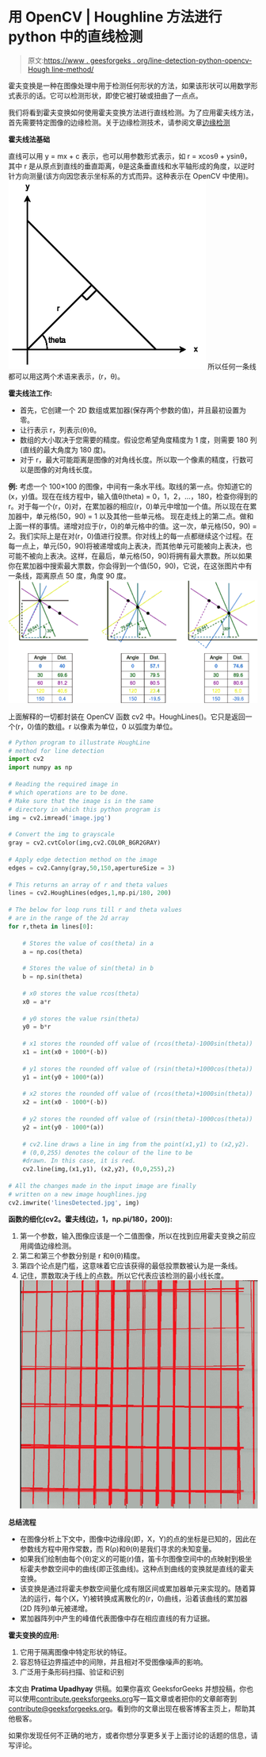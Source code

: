 # 用 OpenCV | Houghline 方法进行 python 中的直线检测

> 原文:[https://www . geesforgeks . org/line-detection-python-opencv-Hough line-method/](https://www.geeksforgeeks.org/line-detection-python-opencv-houghline-method/)

霍夫变换是一种在图像处理中用于检测任何形状的方法，如果该形状可以用数学形式表示的话。它可以检测形状，即使它被打破或扭曲了一点点。

我们将看到霍夫变换如何使用霍夫变换方法进行直线检测。为了应用霍夫线方法，首先需要特定图像的边缘检测。关于边缘检测技术，请参阅文章[边缘检测](http://contribute.geeksforgeeks.org/python-program-to-detect-the-edges-of-an-image-using-opencv-sobel-edge-detection-method/)

**霍夫线法基础**

直线可以用 y = mx + c 表示，也可以用参数形式表示，如 r = xcosθ + ysinθ，其中 r 是从原点到直线的垂直距离，θ是这条垂直线和水平轴形成的角度，以逆时针方向测量(该方向因您表示坐标系的方式而异。这种表示在 OpenCV 中使用)。
[![Houghline Method](img/5de38f48ce575cdcee6bfa656d3d6051.png)](https://media.geeksforgeeks.org/wp-content/uploads/line-detection-1.png) 
所以任何一条线都可以用这两个术语来表示，(r，θ)。

**霍夫线法工作:**

*   首先，它创建一个 2D 数组或累加器(保存两个参数的值)，并且最初设置为零。
*   让行表示 r，列表示(θ)θ。
*   数组的大小取决于您需要的精度。假设您希望角度精度为 1 度，则需要 180 列(直线的最大角度为 180 度)。
*   对于 r，最大可能距离是图像的对角线长度。所以取一个像素的精度，行数可以是图像的对角线长度。

**例:**
考虑一个 100×100 的图像，中间有一条水平线。取线的第一点。你知道它的(x，y)值。现在在线方程中，输入值θ(theta) = 0，1，2，…，180，检查你得到的 r。对于每一个(r，0)对，在累加器的相应(r，0)单元中增加一个值。所以现在在累加器中，单元格(50，90) = 1 以及其他一些单元格。
现在走线上的第二点。做和上面一样的事情。递增对应于(r，0)的单元格中的值。这一次，单元格(50，90) = 2。我们实际上是在对(r，0)值进行投票。你对线上的每一点都继续这个过程。在每一点上，单元(50，90)将被递增或向上表决，而其他单元可能被向上表决，也可能不被向上表决。这样，在最后，单元格(50，90)将拥有最大票数。所以如果你在累加器中搜索最大票数，你会得到一个值(50，90)，它说，在这张图片中有一条线，距离原点 50 度，角度 90 度。
[![Hough_transform_diagram](img/deb400364333899eccb9128d74ee76c0.png)](https://media.geeksforgeeks.org/wp-content/uploads/line-detection-2.png)

上面解释的一切都封装在 OpenCV 函数 cv2 中。HoughLines()。它只是返回一个(r，0)值的数组。r 以像素为单位，0 以弧度为单位。

```py
# Python program to illustrate HoughLine
# method for line detection
import cv2
import numpy as np

# Reading the required image in 
# which operations are to be done. 
# Make sure that the image is in the same 
# directory in which this python program is
img = cv2.imread('image.jpg')

# Convert the img to grayscale
gray = cv2.cvtColor(img,cv2.COLOR_BGR2GRAY)

# Apply edge detection method on the image
edges = cv2.Canny(gray,50,150,apertureSize = 3)

# This returns an array of r and theta values
lines = cv2.HoughLines(edges,1,np.pi/180, 200)

# The below for loop runs till r and theta values 
# are in the range of the 2d array
for r,theta in lines[0]:

    # Stores the value of cos(theta) in a
    a = np.cos(theta)

    # Stores the value of sin(theta) in b
    b = np.sin(theta)

    # x0 stores the value rcos(theta)
    x0 = a*r

    # y0 stores the value rsin(theta)
    y0 = b*r

    # x1 stores the rounded off value of (rcos(theta)-1000sin(theta))
    x1 = int(x0 + 1000*(-b))

    # y1 stores the rounded off value of (rsin(theta)+1000cos(theta))
    y1 = int(y0 + 1000*(a))

    # x2 stores the rounded off value of (rcos(theta)+1000sin(theta))
    x2 = int(x0 - 1000*(-b))

    # y2 stores the rounded off value of (rsin(theta)-1000cos(theta))
    y2 = int(y0 - 1000*(a))

    # cv2.line draws a line in img from the point(x1,y1) to (x2,y2).
    # (0,0,255) denotes the colour of the line to be 
    #drawn. In this case, it is red. 
    cv2.line(img,(x1,y1), (x2,y2), (0,0,255),2)

# All the changes made in the input image are finally
# written on a new image houghlines.jpg
cv2.imwrite('linesDetected.jpg', img)
```

**函数的细化(cv2。霍夫线(边，1，np.pi/180，200)):**

1.  第一个参数，输入图像应该是一个二值图像，所以在找到应用霍夫变换之前应用阈值边缘检测。
2.  第二和第三个参数分别是 r 和θ(θ)精度。
3.  第四个论点是门槛，这意味着它应该获得的最低投票数被认为是一条线。
4.  记住，票数取决于线上的点数。所以它代表应该检测的最小线长度。
    ![The output image will look like:](img/aa5dda640738ab8fc0d398c2cef0d333.png)

**总结流程**

*   在图像分析上下文中，图像中边缘段(即，X，Y)的点的坐标是已知的，因此在参数线方程中用作常数，而 R(ρ)和θ(θ)是我们寻求的未知变量。
*   如果我们绘制由每个(θ)定义的可能(r)值，笛卡尔图像空间中的点映射到极坐标霍夫参数空间中的曲线(即正弦曲线)。这种点到曲线的变换就是直线的霍夫变换。
*   该变换是通过将霍夫参数空间量化成有限区间或累加器单元来实现的。随着算法的运行，每个(X，Y)被转换成离散化的(r，0)曲线，沿着该曲线的累加器(2D 阵列)单元被递增。
*   累加器阵列中产生的峰值代表图像中存在相应直线的有力证据。

**霍夫变换的应用:**

1.  它用于隔离图像中特定形状的特征。
2.  容忍特征边界描述中的间隙，并且相对不受图像噪声的影响。
3.  广泛用于条形码扫描、验证和识别

本文由 **Pratima Upadhyay** 供稿。如果你喜欢 GeeksforGeeks 并想投稿，你也可以使用[contribute.geeksforgeeks.org](http://www.contribute.geeksforgeeks.org)写一篇文章或者把你的文章邮寄到 contribute@geeksforgeeks.org。看到你的文章出现在极客博客主页上，帮助其他极客。

如果你发现任何不正确的地方，或者你想分享更多关于上面讨论的话题的信息，请写评论。